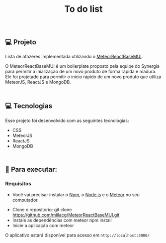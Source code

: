 # <br><p align="center"> To do list </p>
<br>




## 💻 Projeto

Lista de afazeres implementada utilizando o [MeteorReactBaseMUI](https://github.com/synergia-labs/MeteorReactBaseMUI).

O MeteorReactBaseMUI é um boilerplate proposto pela equipe do Synergia para permitir a inialização de um novo produto de forma rápida e madura. Ele foi projetado para permitir o inicio rápido de um novo produto que utiliza MeteorJS, ReactJS e MongoDB.



## <br>💻 Tecnologias

Esse projeto foi desenvolvido com as seguintes tecnologias:

- CSS
- MeteorJS
- ReactJS
- MongoDB


 
## <br>🚀 Para executar:

### Requisitos

- Você vai precisar instalar o [Npm](https://www.npmjs.com/), o [Node.js](https://nodejs.org/en/download/) e o [Meteor](https://www.meteor.com/developers/install) no seu computador.

* Clone o repositorio: git clone https://github.com/miilacg/MeteorReactBaseMUI.git
* Instale as dependências com meteor npm install
* Inicie a aplicação com meteor

O aplicativo estará disponível para acesso em `http://localhost:3000/`